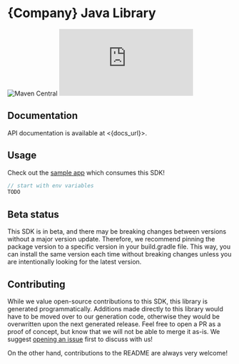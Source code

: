 # {Company} Java Library

![Maven Central](https://img.shields.io/maven-central/v/com.{company}/{company}-java) 
![Sonatype Nexus (Releases)](https://img.shields.io/nexus/r/com.{company}/{company}-java?server=https%3A%2F%2Fs01.oss.sonatype.org)

## Documentation

API documentation is available at <{docs_url}>.

## Usage

Check out the [sample app](.sample-app/app.java) which consumes this SDK!

```java
// start with env variables
TODO
```

## Beta status

This SDK is in beta, and there may be breaking changes between versions without a major version update. Therefore, we recommend pinning the package version to a specific version in your build.gradle file. This way, you can install the same version each time without breaking changes unless you are intentionally looking for the latest version.

## Contributing

While we value open-source contributions to this SDK, this library is generated programmatically. Additions made directly to this library would have to be moved over to our generation code, otherwise they would be overwritten upon the next generated release. Feel free to open a PR as a proof of concept, but know that we will not be able to merge it as-is. We suggest [opening an issue](https://github.com/fern-{company}/{company}-java/issues) first to discuss with us!

On the other hand, contributions to the README are always very welcome!
